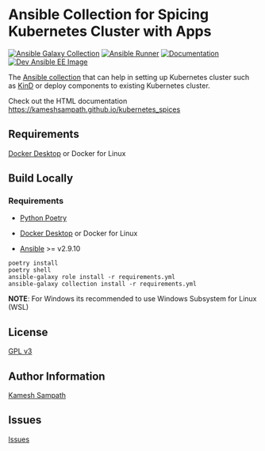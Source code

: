 # Ansible Collection for Spicing Kubernetes Cluster with Apps

[![Ansible Galaxy Collection](https://github.com/kameshsampath/kubernetes_spices/actions/workflows/release-collection.yml/badge.svg)](https://github.com/kameshsampath/kubernetes_spices/actions/workflows/release-collection.yml) [![Ansible Runner](https://github.com/kameshsampath/kubernetes_spices/actions/workflows/release.yml/badge.svg)](https://github.com/kameshsampath/kubernetes_spices/actions/workflows/release.yml) [![Documentation](https://github.com/kameshsampath/kubernetes_spices/actions/workflows/site.yml/badge.svg)](https://github.com/kameshsampath/kubernetes_spices/actions/workflows/site.yml) [![Dev Ansible EE Image](https://github.com/kameshsampath/kubernetes_spices/actions/workflows/dev-image.yaml/badge.svg)](https://github.com/kameshsampath/kubernetes_spices/actions/workflows/dev-image.yaml) 

The [Ansible collection](https://docs.ansible.com/ansible/latest/user_guide/collections_using.html) that can help in setting up Kubernetes cluster such as [KinD](https://kind.sigs.k8s.io) or deploy components to existing Kubernetes cluster.

Check out the HTML documentation https://kameshsampath.github.io/kubernetes_spices

## Requirements

[Docker Desktop](https://www.docker.com/products/docker-desktop) or Docker for Linux

## Build Locally


### Requirements

* [Python Poetry](https://python-poetry.org/)

* [Docker Desktop](https://www.docker.com/products/docker-desktop) or Docker for Linux

* [Ansible](https://ansible.com) >= v2.9.10

```shell
poetry install
poetry shell
ansible-galaxy role install -r requirements.yml
ansible-galaxy collection install -r requirements.yml
```

__NOTE__: For Windows its recommended to use Windows Subsystem for Linux (WSL)

## License

[GPL v3](https://github.com/kameshsampath/kameshsampath.kubernetes_spices/tree/master/LICENSE)

## Author Information

[Kamesh Sampath](mailto:kamesh.sampath@hotmail.com)

## Issues

[Issues](https://github.com/kameshsampath/kameshsampath.kubernetes_spices/issues)
